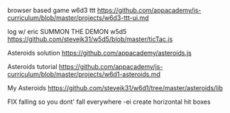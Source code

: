 browser based game w6d3
ttt
https://github.com/appacademy/js-curriculum/blob/master/projects/w6d3-ttt-ui.md

log w/ eric SUMMON THE DEMON w5d5
https://github.com/stevejk31/w5d5/blob/master/ticTac.js

Asteroids solution
https://github.com/appacademy/asteroids.js

Asteroids tutorial
https://github.com/appacademy/js-curriculum/blob/master/projects/w6d1-asteroids.md

My Asteroids
https://github.com/stevejk31/w6d1/tree/master/asteroids/lib



FIX falling so you dont' fall everywhere
  -ei create horizontal hit boxes
